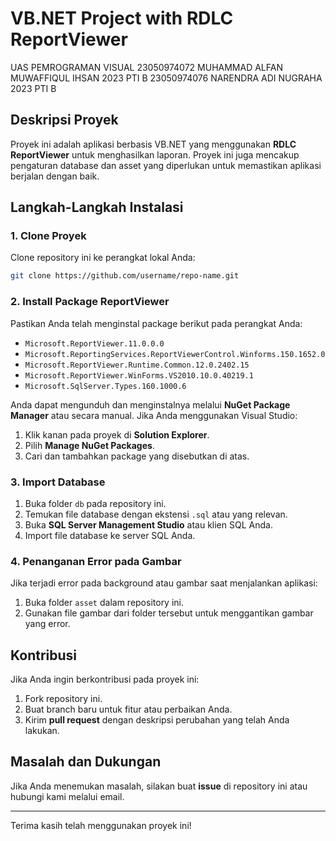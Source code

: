 # VB.NET Project with RDLC ReportViewer
UAS PEMROGRAMAN VISUAL
23050974072 MUHAMMAD ALFAN MUWAFFIQUL IHSAN 2023 PTI B
23050974076 NARENDRA ADI NUGRAHA 2023 PTI B

## Deskripsi Proyek
Proyek ini adalah aplikasi berbasis VB.NET yang menggunakan **RDLC ReportViewer** untuk menghasilkan laporan. Proyek ini juga mencakup pengaturan database dan asset yang diperlukan untuk memastikan aplikasi berjalan dengan baik.

## Langkah-Langkah Instalasi

### 1. Clone Proyek
Clone repository ini ke perangkat lokal Anda:
```bash
git clone https://github.com/username/repo-name.git
```

### 2. Install Package ReportViewer
Pastikan Anda telah menginstal package berikut pada perangkat Anda:
- `Microsoft.ReportViewer.11.0.0.0`
- `Microsoft.ReportingServices.ReportViewerControl.Winforms.150.1652.0`
- `Microsoft.ReportViewer.Runtime.Common.12.0.2402.15`
- `Microsoft.ReportViewer.WinForms.VS2010.10.0.40219.1`
- `Microsoft.SqlServer.Types.160.1000.6`

Anda dapat mengunduh dan menginstalnya melalui **NuGet Package Manager** atau secara manual. Jika Anda menggunakan Visual Studio:
1. Klik kanan pada proyek di **Solution Explorer**.
2. Pilih **Manage NuGet Packages**.
3. Cari dan tambahkan package yang disebutkan di atas.

### 3. Import Database
1. Buka folder `db` pada repository ini.
2. Temukan file database dengan ekstensi `.sql` atau yang relevan.
3. Buka **SQL Server Management Studio** atau klien SQL Anda.
4. Import file database ke server SQL Anda.

### 4. Penanganan Error pada Gambar
Jika terjadi error pada background atau gambar saat menjalankan aplikasi:
1. Buka folder `asset` dalam repository ini.
2. Gunakan file gambar dari folder tersebut untuk menggantikan gambar yang error.

## Kontribusi
Jika Anda ingin berkontribusi pada proyek ini:
1. Fork repository ini.
2. Buat branch baru untuk fitur atau perbaikan Anda.
3. Kirim **pull request** dengan deskripsi perubahan yang telah Anda lakukan.

## Masalah dan Dukungan
Jika Anda menemukan masalah, silakan buat **issue** di repository ini atau hubungi kami melalui email.

---

Terima kasih telah menggunakan proyek ini!
